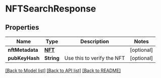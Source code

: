 # NFTSearchResponse

## Properties
Name | Type | Description | Notes
------------ | ------------- | ------------- | -------------
**nftMetadata** | [**NFT**](NFT.md) |  | [optional] 
**pubKeyHash** | **String** | Use this to verify the NFT | [optional] 

[[Back to Model list]](../README.md#documentation-for-models) [[Back to API list]](../README.md#documentation-for-api-endpoints) [[Back to README]](../README.md)


